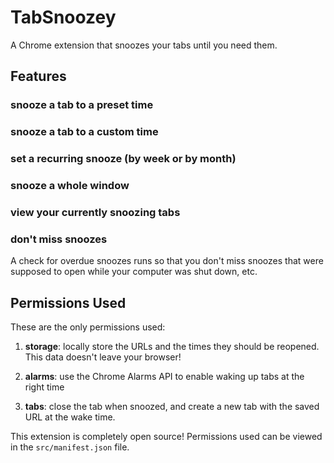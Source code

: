 # TabSnoozey
A Chrome extension that snoozes your tabs until you need them.

## Features

### snooze a tab to a preset time

### snooze a tab to a custom time

### set a recurring snooze (by week or by month)

### snooze a whole window

### view your currently snoozing tabs

### don't miss snoozes
A check for overdue snoozes runs so that you don't miss snoozes that were supposed to open while your computer was shut down, etc.


## Permissions Used
These are the only permissions used:
1. **storage**: locally store the URLs and the times they should be reopened. This data doesn't leave your browser!

2. **alarms**: use the Chrome Alarms API to enable waking up tabs at the right time

3. **tabs**: close the tab when snoozed, and create a new tab with the saved URL at the wake time.

This extension is completely open source! Permissions used can be viewed in the `src/manifest.json` file.

